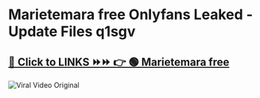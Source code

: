 
 # Marietemara free Onlyfans Leaked - Update Files q1sgv

## <h2><a href="https://clipsfans.com/Marietemara_free&ref=git">🔗 Click to LINKS ⏩⏩ 👉 🟢 Marietemara free </a></h2>

<a href="https://clipsfans.com/Marietemara_free&ref=git" rel="nofollow" data-target="animated-image.originalLink"><img src="https://i.ibb.co.com/xMMVF88/686577567.gif" alt="Viral Video Original" style="max-width: 100%; display: inline-block;" data-target="animated-image.originalImage"></a>

